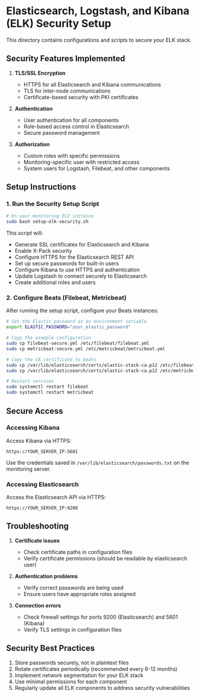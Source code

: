# Elasticsearch, Logstash, and Kibana (ELK) Security Setup

This directory contains configurations and scripts to secure your ELK stack.

## Security Features Implemented

1. **TLS/SSL Encryption**
   - HTTPS for all Elasticsearch and Kibana communications
   - TLS for inter-node communications
   - Certificate-based security with PKI certificates

2. **Authentication**
   - User authentication for all components
   - Role-based access control in Elasticsearch
   - Secure password management

3. **Authorization**
   - Custom roles with specific permissions
   - Monitoring-specific user with restricted access
   - System users for Logstash, Filebeat, and other components

## Setup Instructions

### 1. Run the Security Setup Script

```bash
# On your monitoring EC2 instance
sudo bash setup-elk-security.sh
```

This script will:
- Generate SSL certificates for Elasticsearch and Kibana
- Enable X-Pack security
- Configure HTTPS for the Elasticsearch REST API
- Set up secure passwords for built-in users
- Configure Kibana to use HTTPS and authentication
- Update Logstash to connect securely to Elasticsearch
- Create additional roles and users

### 2. Configure Beats (Filebeat, Metricbeat)

After running the setup script, configure your Beats instances:

```bash
# Set the Elastic password as an environment variable
export ELASTIC_PASSWORD="your_elastic_password"

# Copy the example configuration
sudo cp filebeat-secure.yml /etc/filebeat/filebeat.yml
sudo cp metricbeat-secure.yml /etc/metricbeat/metricbeat.yml

# Copy the CA certificate to beats
sudo cp /var/lib/elasticsearch/certs/elastic-stack-ca.p12 /etc/filebeat/
sudo cp /var/lib/elasticsearch/certs/elastic-stack-ca.p12 /etc/metricbeat/

# Restart services
sudo systemctl restart filebeat
sudo systemctl restart metricbeat
```

## Secure Access

### Accessing Kibana

Access Kibana via HTTPS:
```
https://YOUR_SERVER_IP:5601
```

Use the credentials saved in `/var/lib/elasticsearch/passwords.txt` on the monitoring server.

### Accessing Elasticsearch

Access the Elasticsearch API via HTTPS:
```
https://YOUR_SERVER_IP:9200
```

## Troubleshooting

1. **Certificate issues**
   - Check certificate paths in configuration files
   - Verify certificate permissions (should be readable by elasticsearch user)

2. **Authentication problems**
   - Verify correct passwords are being used
   - Ensure users have appropriate roles assigned

3. **Connection errors**
   - Check firewall settings for ports 9200 (Elasticsearch) and 5601 (Kibana)
   - Verify TLS settings in configuration files

## Security Best Practices

1. Store passwords securely, not in plaintext files
2. Rotate certificates periodically (recommended every 6-12 months)
3. Implement network segmentation for your ELK stack
4. Use minimal permissions for each component
5. Regularly update all ELK components to address security vulnerabilities 
